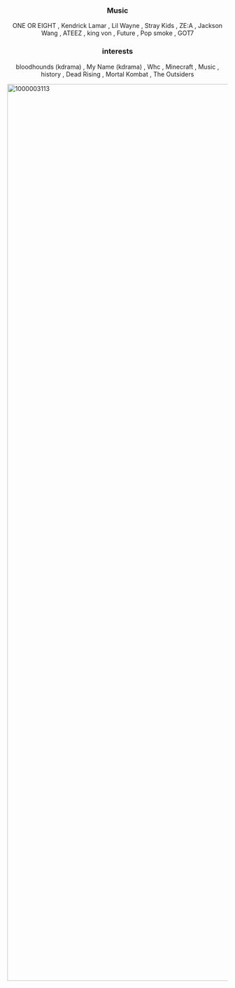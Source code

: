 ###     <p align="center">Music</p>

<p align="center"> ONE OR EIGHT , Kendrick Lamar , Lil Wayne , Stray Kids , ZE:A , Jackson Wang , ATEEZ , king von , Future , Pop smoke , GOT7</p>

###     <p align="center"> interests </p>

<p align="center"> bloodhounds (kdrama) , My Name (kdrama) , Whc , Minecraft , Music , history , Dead Rising , Mortal Kombat , The Outsiders </p>

<img width="2048" height="2048" alt="1000003113" src="https://github.com/user-attachments/assets/c5b7c42a-0ba4-409d-8b4b-4d3dc6ad4dd2" />
